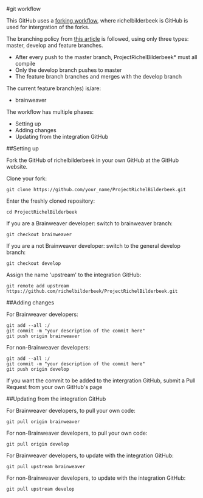 #git workflow


This GitHub uses a [forking workflow](https://www.atlassian.com/git/workflows#!workflow-forking), where richelbilderbeek is GitHub is used for intergration of the forks.

The branching policy from [this article](http://nvie.com/posts/a-successful-git-branching-model) is followed, using only
three types: master, develop and feature branches.
* After every push to the master branch, ProjectRichelBilderbeek* must all compile
* Only the develop branch pushes to master
* The feature branch branches and merges with the develop branch

The current feature branch(es) is/are:
* brainweaver

The workflow has multiple phases:
- Setting up
- Adding changes
- Updating from the integration GitHub

##Setting up

Fork the GitHub of richelbilderbeek in your own GitHub at the GitHub website.

Clone your fork:

```
git clone https://github.com/your_name/ProjectRichelBilderbeek.git
```

Enter the freshly cloned repository:

```
cd ProjectRichelBilderbeek
```

If you are a Brainweaver developer: switch to brainweaver branch:

```
git checkout brainweaver
```

If you are a not Brainweaver developer: switch to the general develop branch:

```
git checkout develop
```

Assign the name 'upstream' to the integration GitHub:

```
git remote add upstream https://github.com/richelbilderbeek/ProjectRichelBilderbeek.git
```

##Adding changes

For Brainweaver developers:

```
git add --all :/
git commit -m "your description of the commit here"
git push origin brainweaver
```

For non-Brainweaver developers:

```
git add --all :/
git commit -m "your description of the commit here"
git push origin develop
```

If you want the commit to be added to the intergration GitHub, submit a Pull Request from your own GitHub's page

##Updating from the integration GitHub

For Brainweaver developers, to pull your own code:

```
git pull origin brainweaver
```

For non-Brainweaver developers, to pull your own code:

```
git pull origin develop
```

For Brainweaver developers, to update with the integration GitHub:

```
git pull upstream brainweaver
```

For non-Brainweaver developers, to update with the integration GitHub:

```
git pull upstream develop
```

